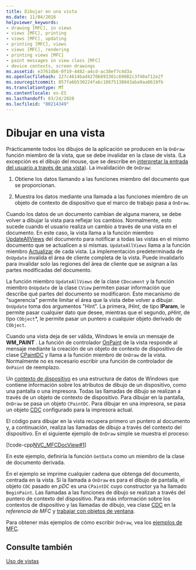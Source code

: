 ```yaml
---
title: Dibujar en una vista
ms.date: 11/04/2016
helpviewer_keywords:
- drawing [MFC], in views
- views [MFC], printing
- views [MFC], updating
- printing [MFC], views
- views [MFC], rendering
- printing views [MFC]
- paint messages in view class [MFC]
- device contexts, screen drawings
ms.assetid: e3761db6-0f19-4482-a4cd-ac38ef7c4d3a
ms.openlocfilehash: 227c4614bad42706893301c69882c3f40af12e2f
ms.sourcegitcommit: 857fa6b530224fa6c18675138043aba9aa0619fb
ms.translationtype: MT
ms.contentlocale: es-ES
ms.lasthandoff: 03/24/2020
ms.locfileid: "80214349"
---
```

# <a name="drawing-in-a-view"></a>Dibujar en una vista

Prácticamente todos los dibujos de la aplicación se producen en la `OnDraw` función miembro de la vista, que se debe invalidar en la clase de vista. (La excepción es el dibujo del mouse, que se describe en [interpretar la entrada del usuario a través de una vista](../mfc/interpreting-user-input-through-a-view.md)). La invalidación de `OnDraw`:

1. Obtiene los datos llamando a las funciones miembro del documento que se proporcionan.

1. Muestra los datos mediante una llamada a las funciones miembro de un objeto de contexto de dispositivo que el marco de trabajo pasa a `OnDraw`.

Cuando los datos de un documento cambian de alguna manera, se debe volver a dibujar la vista para reflejar los cambios. Normalmente, esto sucede cuando el usuario realiza un cambio a través de una vista en el documento. En este caso, la vista llama a la función miembro [UpdateAllViews](../mfc/reference/cdocument-class.md#updateallviews) del documento para notificar a todas las vistas en el mismo documento que se actualicen a sí mismas. `UpdateAllViews` llama a la función miembro [Actualizar](../mfc/reference/cview-class.md#onupdate) de cada vista. La implementación predeterminada de `OnUpdate` invalida el área de cliente completa de la vista. Puede invalidarlo para invalidar solo las regiones del área de cliente que se asignan a las partes modificadas del documento.

La función miembro `UpdateAllViews` de la clase `CDocument` y la función miembro `OnUpdate` de la clase `CView` permiten pasar información que describe qué partes del documento se modificaron. Este mecanismo de "sugerencia" permite limitar el área que la vista debe volver a dibujar. `OnUpdate` toma dos argumentos "Hint". La primera, *lHint*, de tipo **lParam**, le permite pasar cualquier dato que desee, mientras que el segundo, *pHint*, de tipo `CObject`*, le permite pasar un puntero a cualquier objeto derivado de `CObject`.

Cuando una vista deja de ser válida, Windows le envía un mensaje de **WM_PAINT** . La función de controlador [OnPaint](../mfc/reference/cwnd-class.md#onpaint) de la vista responde al mensaje mediante la creación de un objeto de contexto de dispositivo de clase [CPaintDC](../mfc/reference/cpaintdc-class.md) y llama a la función miembro de `OnDraw` de la vista. Normalmente no es necesario escribir una función de controlador de `OnPaint` de reemplazo.

Un [contexto de dispositivo](../mfc/device-contexts.md) es una estructura de datos de Windows que contiene información sobre los atributos de dibujo de un dispositivo, como una pantalla o una impresora. Todas las llamadas de dibujo se realizan a través de un objeto de contexto de dispositivo. Para dibujar en la pantalla, `OnDraw` se pasa un objeto `CPaintDC`. Para dibujar en una impresora, se pasa un objeto [CDC](../mfc/reference/cdc-class.md) configurado para la impresora actual.

El código para dibujar en la vista recupera primero un puntero al documento y, a continuación, realiza las llamadas de dibujo a través del contexto del dispositivo. En el siguiente ejemplo de `OnDraw` simple se muestra el proceso:

[!code-cpp[NVC_MFCDocView#1](../mfc/codesnippet/cpp/drawing-in-a-view_1.cpp)]

En este ejemplo, definiría la función `GetData` como un miembro de la clase de documento derivada.

En el ejemplo se imprime cualquier cadena que obtenga del documento, centrada en la vista. Si la llamada a `OnDraw` es para el dibujo de pantalla, el objeto `CDC` pasado en *pDC* es una `CPaintDC` cuyo constructor ya ha llamado `BeginPaint`. Las llamadas a las funciones de dibujo se realizan a través del puntero de contexto del dispositivo. Para más información sobre los contextos de dispositivo y las llamadas de dibujo, vea clase [CDC](../mfc/reference/cdc-class.md) en la *referencia de MFC* y [trabajar con objetos de ventana](../mfc/working-with-window-objects.md).

Para obtener más ejemplos de cómo escribir `OnDraw`, vea los [ejemplos de MFC](../overview/visual-cpp-samples.md#mfc-samples).

## <a name="see-also"></a>Consulte también

[Uso de vistas](../mfc/using-views.md)
